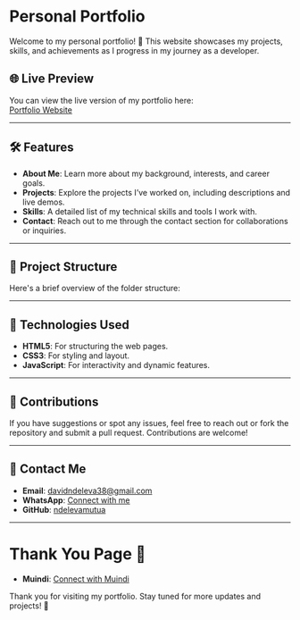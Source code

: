 # Personal Portfolio

Welcome to my personal portfolio! 🌟 This website showcases my projects, skills, and achievements as I progress in my journey as a developer.

## 🌐 Live Preview

You can view the live version of my portfolio here:  
[Portfolio Website](https://ndelevamutua.github.io/portfolio/)

---

## 🛠️ Features

- **About Me**: Learn more about my background, interests, and career goals.
- **Projects**: Explore the projects I’ve worked on, including descriptions and live demos.
- **Skills**: A detailed list of my technical skills and tools I work with.
- **Contact**: Reach out to me through the contact section for collaborations or inquiries.

---

## 📂 Project Structure

Here's a brief overview of the folder structure:


---

## 🚀 Technologies Used

- **HTML5**: For structuring the web pages.
- **CSS3**: For styling and layout.
- **JavaScript**: For interactivity and dynamic features.

---

## 🤝 Contributions

If you have suggestions or spot any issues, feel free to reach out or fork the repository and submit a pull request. Contributions are welcome!

---

## 📧 Contact Me

- **Email**: [davidndeleva38@gmail.com](mailto:davidndeleva38@gmail.com)  
- **WhatsApp**: [Connect with me](https://wa.me/254746193590) 
- **GitHub**: [ndelevamutua](https://github.com/ndelevamutua)

---
# Thank You Page 🙏

- **Muindi**: [Connect with Muindi](https://wa.me/254115783375)
  
Thank you for visiting my portfolio. Stay tuned for more updates and projects! 🚀
